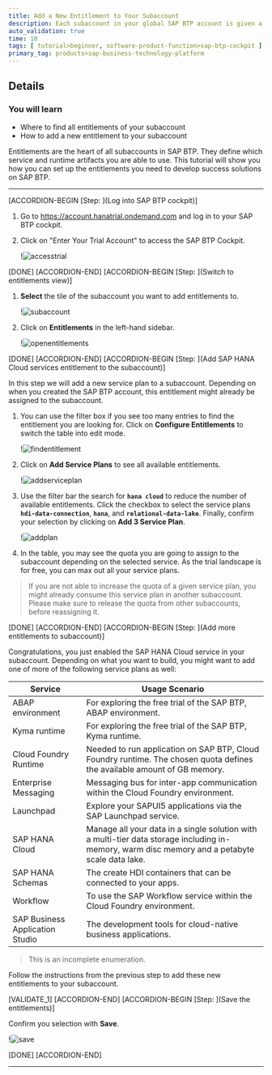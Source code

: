 ```yaml
---
title: Add a New Entitlement to Your Subaccount
description: Each subaccount in your global SAP BTP account is given a share of the resources through Entitlements. In this tutorial you will add additional entitlements (= resources) to your default subaccount.
auto_validation: true
time: 10
tags: [ tutorial>beginner, software-product-function>sap-btp-cockpit ]
primary_tag: products>sap-business-technology-platform
---
```



## Details
### You will learn
  - Where to find all entitlements of your subaccount
  - How to add a new entitlement to your subaccount

Entitlements are the heart of all subaccounts in SAP BTP. They define which service and runtime artifacts you are able to use. This tutorial will show you how you can set up the entitlements you need to develop success solutions on SAP BTP.

---

[ACCORDION-BEGIN [Step: ](Log into SAP BTP cockpit)]

1. Go to <https://account.hanatrial.ondemand.com> and log in to your SAP BTP cockpit.

2. Click on "Enter Your Trial Account" to access the SAP BTP Cockpit.

    !![accesstrial](accesstrial.png)

[DONE]
[ACCORDION-END]
[ACCORDION-BEGIN [Step: ](Switch to entitlements view)]

1. **Select** the tile of the subaccount you want to add entitlements to.

    !![subaccount](selectsubaccount.png)

2. Click on **Entitlements** in the left-hand sidebar.

    !![openentitlements](openentitlements.png)

[DONE]
[ACCORDION-END]
[ACCORDION-BEGIN [Step: ](Add SAP HANA Cloud services entitlement to the subaccount)]

In this step we will add a new service plan to a subaccount. Depending on when you created the SAP BTP account, this entitlement might already be assigned to the subaccount.

1. You can use the filter box if you see too many entries to find the entitlement you are looking for. Click on **Configure Entitlements** to switch the table into edit mode.

    !![findentitlement](findentitlement.png)

2. Click on **Add Service Plans** to see all available entitlements.

    !![addserviceplan](addserviceplan.png)

3. Use the filter bar the search for **`hana cloud`** to reduce the number of available entitlements. Click the checkbox to select the service plans **`hdi-data-connection`**, **`hana`**, and **`relational-data-lake`**. Finally, confirm your selection by clicking on **Add 3 Service Plan**.

    !![addplan](addplan.png)

4. In the table, you may see the quota you are going to assign to the subaccount depending on the selected service. As the trial landscape is for free, you can max out all your service plans.

> If you are not able to increase the quota of a given service plan, you might already consume this service plan in another subaccount. Please make sure to release the quota from other subaccounts, before reassigning it.


[DONE]
[ACCORDION-END]
[ACCORDION-BEGIN [Step: ](Add more entitlements to subaccount)]

Congratulations, you just enabled the SAP HANA Cloud service in your subaccount. Depending on what you want to build, you might want to add one of more of the following service plans as well:

| Service | Usage Scenario |
|----|----|
|ABAP environment| For exploring the free trial of the SAP BTP, ABAP environment.|
|Kyma runtime| For exploring the free trial of the SAP BTP, Kyma runtime.|
|Cloud Foundry Runtime| Needed to run application on SAP BTP, Cloud Foundry runtime. The chosen quota defines the available amount of GB memory. |
|Enterprise Messaging|Messaging bus for inter-app communication within the Cloud Foundry environment.|
|Launchpad| Explore your SAPUI5 applications via the SAP Launchpad service.|
|SAP HANA Cloud| Manage all your data in a single solution with a multi-tier data storage including in-memory, warm disc memory and a petabyte scale data lake.|
|SAP HANA Schemas|The create HDI containers that can be connected to your apps.|
|Workflow|To use the SAP Workflow service within the Cloud Foundry environment.|
|SAP Business Application Studio|The development tools for cloud-native business applications.|

> This is an incomplete enumeration.

Follow the instructions from the previous step to add these new entitlements to your subaccount.


[VALIDATE_1]
[ACCORDION-END]
[ACCORDION-BEGIN [Step: ](Save the entitlements)]

Confirm you selection with **Save**.

!![save](save.png)


[DONE]
[ACCORDION-END]

---
